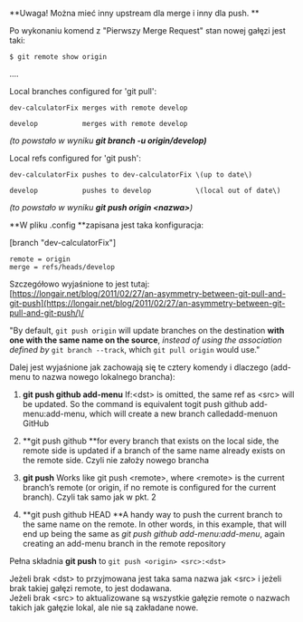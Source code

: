 **Uwaga! Można mieć inny upstream dla merge i inny dla push. **

Po wykonaniu komend z "Pierwszy Merge Request" stan nowej gałęzi jest taki:

`$ git remote show origin`

....

Local branches configured for 'git pull':

```
dev-calculatorFix merges with remote develop

develop           merges with remote develop
```

_\(to powstało w wyniku **git branch -u origin/develop\)**_

Local refs configured for 'git push':

```
dev-calculatorFix pushes to dev-calculatorFix \(up to date\)

develop           pushes to develop           \(local out of date\)
```

_\(to powstało w wyniku **git push origin &lt;nazwa&gt;**\)_

**W pliku .config **zapisana jest taka konfiguracja:

\[branch "dev-calculatorFix"\]

```
remote = origin  
merge = refs/heads/develop
```

Szczegółowo wyjaśnione to jest tutaj: [https://longair.net/blog/2011/02/27/an-asymmetry-between-git-pull-and-git-push](https://longair.net/blog/2011/02/27/an-asymmetry-between-git-pull-and-git-push/)/

"By default, `git push origin` will update branches on the destination **with one with the same name on the source**, _instead of using the association defined by_ `git branch --track`, which `git pull origin` would use."

Dalej jest wyjaśnione jak zachowają się te cztery komendy i dlaczego \(add-menu to nazwa nowego lokalnego brancha\):

1. **git push github add-menu** If:&lt;dst&gt; is omitted, the same ref as &lt;src&gt; will be updated.
   So the command is equivalent togit push github add-menu:add-menu, which will create a new branch calledadd-menuon GitHub

2. **git push github **for every branch that exists on the local side, the remote side is updated if a branch of the same name already exists on the remote side. Czyli nie założy nowego brancha
3. **git push** Works like git push &lt;remote&gt;, where &lt;remote&gt; is the current branch’s remote \(or origin, if no remote is configured for the current branch\). Czyli tak samo jak w pkt. 2
4. **git push github HEAD **A handy way to push the current branch to the same name on the remote.
   In other words, in this example, that will end up being the same as _git push github add-menu:add-menu_, again creating an add-menu branch in the remote repository

Pełna składnia **git push** to `git push <origin> <src>:<dst>`

Jeżeli brak &lt;dst&gt; to przyjmowana jest taka sama nazwa jak &lt;src&gt; i jeżeli brak takiej gałęzi remote, to jest dodawana.  
Jeżeli brak &lt;src&gt; to aktualizowane są wszystkie gałęzie remote o nazwach takich jak gałęzie lokal, ale nie są zakładane nowe.


